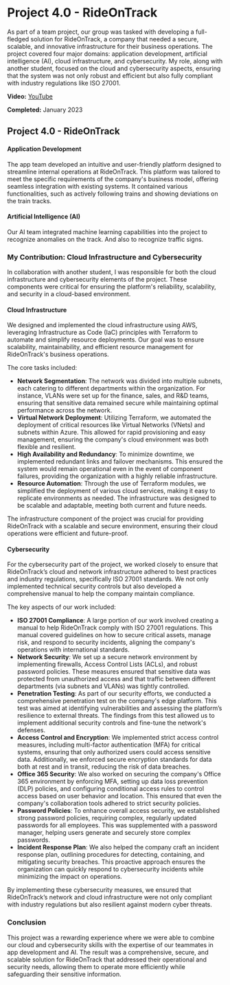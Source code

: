 # Project 4.0 - RideOnTrack

As part of a team project, our group was tasked with developing a full-fledged solution for RideOnTrack, a company that needed a secure, scalable, and innovative infrastructure for their business operations. The project covered four major domains: application development, artificial intelligence (AI), cloud infrastructure, and cybersecurity. My role, along with another student, focused on the cloud and cybersecurity aspects, ensuring that the system was not only robust and efficient but also fully compliant with industry regulations like ISO 27001.

**Video:** [YouTube](https://youtu.be/UOerbUoQf3A?si=1c1w2_q45qiMm5zU)

**Completed:** January 2023

## Project 4.0 - RideOnTrack

#### Application Development
The app team developed an intuitive and user-friendly platform designed to streamline internal operations at RideOnTrack. This platform was tailored to meet the specific requirements of the company's business model, offering seamless integration with existing systems. It contained various functionalities, such as actively following trains and showing deviations on the train tracks.

#### Artificial Intelligence (AI)
Our AI team integrated machine learning capabilities into the project to recognize anomalies on the track. And also to recognize traffic signs.

### My Contribution: Cloud Infrastructure and Cybersecurity
In collaboration with another student, I was responsible for both the cloud infrastructure and cybersecurity elements of the project. These components were critical for ensuring the platform's reliability, scalability, and security in a cloud-based environment.

#### Cloud Infrastructure
We designed and implemented the cloud infrastructure using AWS, leveraging Infrastructure as Code (IaC) principles with Terraform to automate and simplify resource deployments. Our goal was to ensure scalability, maintainability, and efficient resource management for RideOnTrack's business operations.

The core tasks included:
- **Network Segmentation**: The network was divided into multiple subnets, each catering to different departments within the organization. For instance, VLANs were set up for the finance, sales, and R&D teams, ensuring that sensitive data remained secure while maintaining optimal performance across the network.
- **Virtual Network Deployment**: Utilizing Terraform, we automated the deployment of critical resources like Virtual Networks (VNets) and subnets within Azure. This allowed for rapid provisioning and easy management, ensuring the company's cloud environment was both flexible and resilient.
- **High Availability and Redundancy**: To minimize downtime, we implemented redundant links and failover mechanisms. This ensured the system would remain operational even in the event of component failures, providing the organization with a highly reliable infrastructure.
- **Resource Automation**: Through the use of Terraform modules, we simplified the deployment of various cloud services, making it easy to replicate environments as needed. The infrastructure was designed to be scalable and adaptable, meeting both current and future needs.

The infrastructure component of the project was crucial for providing RideOnTrack with a scalable and secure environment, ensuring their cloud operations were efficient and future-proof.

#### Cybersecurity
For the cybersecurity part of the project, we worked closely to ensure that RideOnTrack’s cloud and network infrastructure adhered to best practices and industry regulations, specifically ISO 27001 standards. We not only implemented technical security controls but also developed a comprehensive manual to help the company maintain compliance.

The key aspects of our work included:
- **ISO 27001 Compliance**: A large portion of our work involved creating a manual to help RideOnTrack comply with ISO 27001 regulations. This manual covered guidelines on how to secure critical assets, manage risk, and respond to security incidents, aligning the company's operations with international standards.
- **Network Security**: We set up a secure network environment by implementing firewalls, Access Control Lists (ACLs), and robust password policies. These measures ensured that sensitive data was protected from unauthorized access and that traffic between different departments (via subnets and VLANs) was tightly controlled.
- **Penetration Testing**: As part of our security efforts, we conducted a comprehensive penetration test on the company's edge platform. This test was aimed at identifying vulnerabilities and assessing the platform’s resilience to external threats. The findings from this test allowed us to implement additional security controls and fine-tune the network's defenses.
- **Access Control and Encryption**: We implemented strict access control measures, including multi-factor authentication (MFA) for critical systems, ensuring that only authorized users could access sensitive data. Additionally, we enforced secure encryption standards for data both at rest and in transit, reducing the risk of data breaches.
- **Office 365 Security**: We also worked on securing the company's Office 365 environment by enforcing MFA, setting up data loss prevention (DLP) policies, and configuring conditional access rules to control access based on user behavior and location. This ensured that even the company's collaboration tools adhered to strict security policies.
- **Password Policies**: To enhance overall access security, we established strong password policies, requiring complex, regularly updated passwords for all employees. This was supplemented with a password manager, helping users generate and securely store complex passwords.
- **Incident Response Plan**: We also helped the company craft an incident response plan, outlining procedures for detecting, containing, and mitigating security breaches. This proactive approach ensures the organization can quickly respond to cybersecurity incidents while minimizing the impact on operations.

By implementing these cybersecurity measures, we ensured that RideOnTrack’s network and cloud infrastructure were not only compliant with industry regulations but also resilient against modern cyber threats.

### Conclusion
This project was a rewarding experience where we were able to combine our cloud and cybersecurity skills with the expertise of our teammates in app development and AI. The result was a comprehensive, secure, and scalable solution for RideOnTrack that addressed their operational and security needs, allowing them to operate more efficiently while safeguarding their sensitive information.

